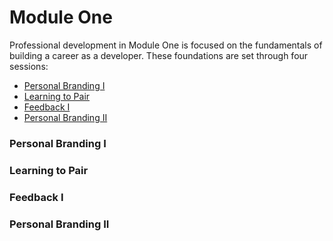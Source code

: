 # Module One

Professional development in Module One is focused on the fundamentals of building a career as a developer. These foundations are set through four sessions:

* [Personal Branding I]()
* [Learning to Pair]() 
* [Feedback I]()
* [Personal Branding II]()

### Personal Branding I

### Learning to Pair

### Feedback I

### Personal Branding II



